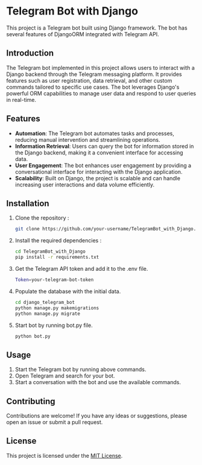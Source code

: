 # Telegram Bot with Django

This project is a Telegram bot built using Django framework. The bot has several features of DjangoORM integrated with Telegram API.

## Introduction

The Telegram bot implemented in this project allows users to interact with a Django backend through the Telegram messaging platform. It provides features such as user registration, data retrieval, and other custom commands tailored to specific use cases. The bot leverages Django's powerful ORM capabilities to manage user data and respond to user queries in real-time.

## Features

- **Automation**: The Telegram bot automates tasks and processes, reducing manual intervention and streamlining operations.
- **Information Retrieval**: Users can query the bot for information stored in the Django backend, making it a convenient interface for accessing data.
- **User Engagement**: The bot enhances user engagement by providing a conversational interface for interacting with the Django application.
- **Scalability**: Built on Django, the project is scalable and can handle increasing user interactions and data volume efficiently.


## Installation

1. Clone the repository : 
    ```bash
    git clone https://github.com/your-username/TelegramBot_with_Django.git`
    ```
2. Install the required dependencies : 
    ```bash
    cd TelegramBot_with_Django
    pip install -r requirements.txt
    ```
3. Get the Telegram API token and add it to the .env file.
    ```bash
    Token=your-telegram-bot-token
    ```
4. Populate the database with the initial data.
    ```bash
    cd django_telegram_bot
    python manage.py makemigrations
    python manage.py migrate
    ```
5. Start bot by running bot.py file.
    ```bash
    python bot.py
    ```
## Usage

1. Start the Telegram bot by running above commands.
2. Open Telegram and search for your bot.
3. Start a conversation with the bot and use the available commands.

## Contributing

Contributions are welcome! If you have any ideas or suggestions, please open an issue or submit a pull request.

## License

This project is licensed under the [MIT License](LICENSE).